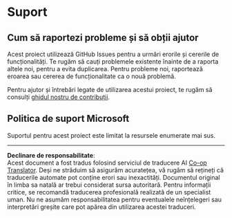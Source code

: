 <!--
CO_OP_TRANSLATOR_METADATA:
{
  "original_hash": "c9d207ff77b4bb46e46dc2b607a8ec1a",
  "translation_date": "2025-08-28T07:28:32+00:00",
  "source_file": "SUPPORT.md",
  "language_code": "ro"
}
-->
# Suport

## Cum să raportezi probleme și să obții ajutor  

Acest proiect utilizează GitHub Issues pentru a urmări erorile și cererile de funcționalități. Te rugăm să cauți problemele existente înainte de a raporta altele noi, pentru a evita duplicarea. Pentru probleme noi, raportează eroarea sau cererea de funcționalitate ca o nouă problemă.

Pentru ajutor și întrebări legate de utilizarea acestui proiect, te rugăm să consulți [ghidul nostru de contribuții](CONTRIBUTING.md).

## Politica de suport Microsoft  

Suportul pentru acest proiect este limitat la resursele enumerate mai sus.

---

**Declinare de responsabilitate**:  
Acest document a fost tradus folosind serviciul de traducere AI [Co-op Translator](https://github.com/Azure/co-op-translator). Deși ne străduim să asigurăm acuratețea, vă rugăm să rețineți că traducerile automate pot conține erori sau inexactități. Documentul original în limba sa natală ar trebui considerat sursa autoritară. Pentru informații critice, se recomandă traducerea profesională realizată de un specialist uman. Nu ne asumăm responsabilitatea pentru eventualele neînțelegeri sau interpretări greșite care pot apărea din utilizarea acestei traduceri.